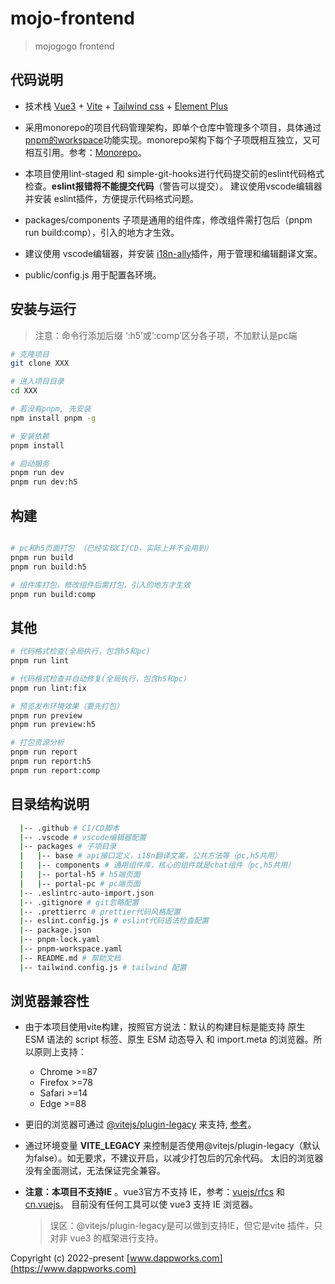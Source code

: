 # mojo-frontend

> mojogogo frontend

## 代码说明

* 技术栈 [Vue3](https://v3.cn.vuejs.org) + [Vite](https://cn.vitejs.dev) + [Tailwind css](https://tailwindcss.com/) + [Element Plus](https://element-plus.org/zh-CN)
* 采用monorepo的项目代码管理架构，即单个仓库中管理多个项目，具体通过 [pnpm的workspace](https://pnpm.io/zh/next/workspaces)功能实现。monorepo架构下每个子项既相互独立，又可相互引用。参考：[Monorepo](https://juejin.cn/post/7454035377106599963)。

* 本项目使用lint-staged 和 simple-git-hooks进行代码提交前的eslint代码格式检查。**eslint报错将不能提交代码**（警告可以提交）。 建议使用vscode编辑器并安装 eslint插件，方便提示代码格式问题。

* packages/components 子项是通用的组件库，修改组件需打包后（pnpm run build:comp），引入的地方才生效。

* 建议使用 vscode编辑器，并安装 [i18n-ally](https://github.com/lokalise/i18n-ally/blob/main/README.zh-CN.md)插件，用于管理和编辑翻译文案。

* public/config.js 用于配置各环境。

## 安装与运行

> 注意：命令行添加后缀 ‘:h5’或‘:comp’区分各子项，不加默认是pc端

```bash
# 克隆项目
git clone XXX

# 进入项目目录
cd XXX

# 若没有pnpm, 先安装
npm install pnpm -g 

# 安装依赖
pnpm install

# 启动服务
pnpm run dev
pnpm run dev:h5

```

## 构建

```bash

# pc和h5页面打包 （已经实现CI/CD，实际上并不会用到）
pnpm run build
pnpm run build:h5 

# 组件库打包，修改组件后需打包，引入的地方才生效
pnpm run build:comp

```

## 其他

```bash
# 代码格式检查(全局执行，包含h5和pc)
pnpm run lint

# 代码格式检查并自动修复(全局执行，包含h5和pc)
pnpm run lint:fix

# 预览发布环境效果（要先打包）
pnpm run preview
pnpm run preview:h5

# 打包资源分析
pnpm run report
pnpm run report:h5
pnpm run report:comp

```

## 目录结构说明

```bash
  |-- .github # CI/CD脚本
  |-- .vscode # vscode编辑器配置
  |-- packages # 子项目录
  |   |-- base # api接口定义，i18n翻译文案，公共方法等（pc,h5共用）
  |   |-- components # 通用组件库，核心的组件就是chat组件（pc,h5共用）
  |   |-- portal-h5 # h5端页面
  |   |-- portal-pc # pc端页面
  |-- .eslintrc-auto-import.json
  |-- .gitignore # git忽略配置
  |-- .prettierrc # prettier代码风格配置
  |-- eslint.config.js # eslint代码语法检查配置
  |-- package.json
  |-- pnpm-lock.yaml
  |-- pnpm-workspace.yaml
  |-- README.md # 帮助文档
  |-- tailwind.config.js # tailwind 配置
```

## 浏览器兼容性

* 由于本项目使用vite构建，按照官方说法：默认的构建目标是能支持 原生 ESM 语法的 script 标签、原生 ESM 动态导入 和 import.meta 的浏览器。所以原则上支持：
  * Chrome >=87
  * Firefox >=78
  * Safari >=14
  * Edge >=88

* 更旧的浏览器可通过 [@vitejs/plugin-legacy](https://github.com/vitejs/vite/tree/main/packages/plugin-legacy) 来支持, [参考](https://juejin.cn/post/7165493414048301070)。

* 通过环境变量 **VITE_LEGACY** 来控制是否使用@vitejs/plugin-legacy（默认为false）。如无要求，不建议开启，以减少打包后的冗余代码。 太旧的浏览器没有全面测试，无法保证完全兼容。

* **注意：本项目不支持IE** 。vue3官方不支持 IE，参考：[vuejs/rfcs](https://github.com/vuejs/rfcs/blob/master/active-rfcs/0038-vue3-ie11-support.md) 和 [cn.vuejs](https://cn.vuejs.org/about/faq.html#what-browsers-does-vue-support)。 目前没有任何工具可以使 vue3 支持 IE 浏览器。

  > 误区：@vitejs/plugin-legacy是可以做到支持IE，但它是vite 插件，只对非 vue3 的框架进行支持。

Copyright (c) 2022-present [www.dappworks.com](https://www.dappworks.com)
